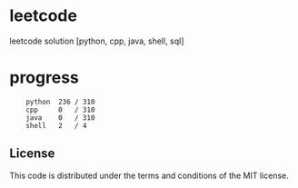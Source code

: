 # leetcode
leetcode solution [python, cpp, java, shell, sql]

# progress
```	
    python  236 / 310
    cpp     0   / 310
    java    0   / 310
    shell   2   / 4
```

## License
This code is distributed under the terms and conditions of the MIT license.
